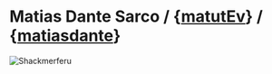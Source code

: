 # Matias Dante Sarco / {[matutEv](https://steamcommunity.com/id/matutEv/)} / {[matiasdante](https://twitter.com/matiasdante03)}

<img src="https://avatars.akamai.steamstatic.com/7c770048c8415494c85462db28b45acf7dfd4ef0.jpg" srcset="https://avatars.akamai.steamstatic.com/7c770048c8415494c85462db28b45acf7dfd4ef0.jpg 1x, 
https://avatars.akamai.steamstatic.com/7c770048c8415494c85462db28b45acf7dfd4ef0_medium.jpg 2x" alt="Shackmerferu">


